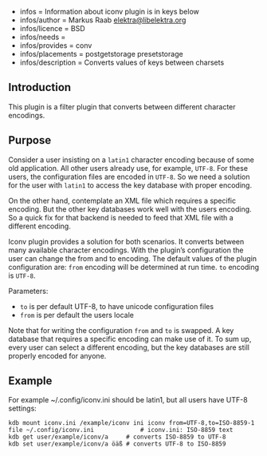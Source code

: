 - infos = Information about iconv plugin is in keys below
- infos/author = Markus Raab <elektra@libelektra.org>
- infos/licence = BSD
- infos/needs =
- infos/provides = conv
- infos/placements = postgetstorage presetstorage
- infos/description = Converts values of keys between charsets

## Introduction ##

This plugin is a filter plugin that converts between different character encodings.

## Purpose ##

Consider a user insisting on a `latin1` character encoding because
of some old application. All other users already use, for example,
`UTF-8`. For these users, the configuration files are encoded in
`UTF-8`. So we need a solution for the user with `latin1` to access the
key database with proper encoding.

On the other hand, contemplate an XML file which requires a specific
encoding. But the other key databases work well with the users
encoding. So a quick fix for that backend is needed to feed that XML
file with a different encoding.

Iconv plugin provides a solution for both scenarios. It converts between
many available character encodings. With the plugin’s configuration
the user can change the from and to encoding.  The default values of the
plugin configuration are: `from` encoding will be determined at run time.
`to` encoding is `UTF-8`.

Parameters:
- `to` is per default UTF-8, to have unicode configuration files
- `from` is per default the users locale

Note that for writing the configuration `from` and `to` is swapped. A
key database that requires a specific encoding can make use of it. To
sum up, every user can select a different encoding, but the key databases
are still properly encoded for anyone.


## Example ##

For example ~/.config/iconv.ini should be latin1, but all users
have UTF-8 settings:

	kdb mount iconv.ini /example/iconv ini iconv from=UTF-8,to=ISO-8859-1
	file ~/.config/iconv.ini             # iconv.ini: ISO-8859 text
	kdb get user/example/iconv/a     # converts ISO-8859 to UTF-8
	kdb set user/example/iconv/a öäß # converts UTF-8 to ISO-8859
